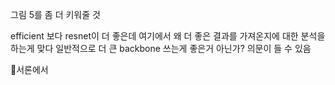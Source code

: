 그림 5를 좀 더 키워줄 것

 efficient 보다 resnet이 더 좋은데 여기에서 왜 더 좋은 결과를 가져온지에 대한 분석을 하는게 맞다
 일반적으로 더 큰 backbone 쓰는게 좋은거 아닌가? 의문이 들 수 있음

서론에서